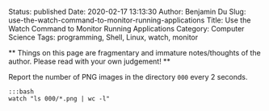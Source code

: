Status: published
Date: 2020-02-17 13:13:30
Author: Benjamin Du
Slug: use-the-watch-command-to-monitor-running-applications
Title: Use the Watch Command to Monitor Running Applications
Category: Computer Science
Tags: programming, Shell, Linux, watch, monitor

**
Things on this page are fragmentary and immature notes/thoughts of the author.
Please read with your own judgement!
**

Report the number of PNG images in the directory `000` every 2 seconds.

    :::bash
    watch "ls 000/*.png | wc -l"
